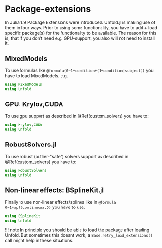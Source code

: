 # Package-extensions

In  Julia 1.9 Package Extensions were introduced. Unfold.jl is making use of them in four ways.
Prior to using some functionality, you have to add + load specific package(s) for the functionality to be available. The reason for this is, that if you don't need e.g. GPU-support, you also will not need to install it.

## MixedModels

To use formulas like `@formula(0~1+condition+(1+condition|subject))` you have to load MixedModels. e.g.

```julia
using MixedModels
using Unfold
```

## GPU: Krylov,CUDA

To use gpu support as described in @Ref(custom_solvers) you have to:

```julia
using Krylov,CUDA
using Unfold
```

## RobustSolvers.jl

To use robust (outlier-"safe") solvers support as described in @Ref(custom_solvers) you have to:

```julia
using RobustSolvers
using Unfold
```

## Non-linear effects: BSplineKit.jl

Finally to use non-linear effects/splines like in `@formula 0~1+spl(continuous,5)` you have to use:

```julia
using BSplineKit
using Unfold
```

!!! note
    In principle you should be able to load the package after loading Unfold. But sometimes this doesnt work, a `Base.retry_load_extensions()` call might help in these situations.
